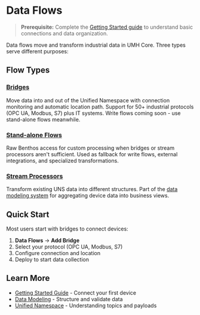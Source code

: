 # Data Flows

> **Prerequisite:** Complete the [Getting Started guide](../../getting-started/) to understand basic connections and data organization.

Data flows move and transform industrial data in UMH Core. Three types serve different purposes:

## Flow Types

### [Bridges](bridges.md)
Move data into and out of the Unified Namespace with connection monitoring and automatic location path. Support for 50+ industrial protocols (OPC UA, Modbus, S7) plus IT systems. Write flows coming soon - use stand-alone flows meanwhile.

### [Stand-alone Flows](stand-alone-flow.md)
Raw Benthos access for custom processing when bridges or stream processors aren't sufficient. Used as fallback for write flows, external integrations, and specialized transformations.

### [Stream Processors](stream-processor.md)
Transform existing UNS data into different structures. Part of the [data modeling system](../data-modeling/stream-processors.md) for aggregating device data into business views.

## Quick Start

Most users start with bridges to connect devices:

1. **Data Flows** → **Add Bridge**
2. Select your protocol (OPC UA, Modbus, S7)
3. Configure connection and location
4. Deploy to start data collection

## Learn More

- [Getting Started Guide](../../getting-started/) - Connect your first device
- [Data Modeling](../data-modeling/) - Structure and validate data
- [Unified Namespace](../unified-namespace/) - Understanding topics and payloads